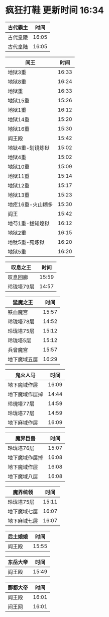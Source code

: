 # 疯狂打鞋 更新时间 16:34

| 古代霸主   | 时间    |
|--------|-------|
| 古代皇陵 | 16:05 |
| 古代皇陆 | 16:05 |

| 间王   | 时间    |
|--------|-------|
| 地狱3重 | 16:33 |
| 地狱8重 | 16:24 |
| 地狱重 | 16:33 |
| 地狱15重 | 15:26 |
| 地狱1重 | 16:12 |
| 地狱14重 | 15:20 |
| 地狱16重 | 15:30 |
| 阎王殿 | 15:42 |
| 地钛4重-划镜炼狱 | 15:02 |
| 地狱4重 | 15:02 |
| 地狱10重 | 15:09 |
| 地狱11重 | 15:14 |
| 地狱12重 | 15:17 |
| 地狱13重 | 15:23 |
| 地疙16重-火山糊多 | 15:30 |
| 阎王 | 15:42 |
| 地芍1重-拔知煌狱 | 16:12 |
| 地狱2重 | 16:15 |
| 地钛5重-苑炼狱 | 16:20 |
| 地狱5重 | 16:20 |

| 叹息之王   | 时间    |
|--------|-------|
| 叹息回廊 | 15:59 |
| 玲珑塔79层 | 14:57 |

| 猛魔之王   | 时间    |
|--------|-------|
| 铁血魔宫 | 15:57 |
| 玲珑塔78层 | 14:52 |
| 玲珑塔75层 | 15:12 |
| 玲珑塔5层 | 15:12 |
| 兵曾魔宫 | 15:57 |
| 地下魔域五层 | 16:29 |

| 鬼火人马   | 时间    |
|--------|-------|
| 地下魔域作层 | 16:09 |
| 地下魔域作层掉 | 14:44 |
| 玲瑰塔77层 | 14:59 |
| 玲珑塔77层 | 14:59 |
| 地下麻域作层 | 16:09 |

| 魔界巨兽   | 时间    |
|--------|-------|
| 玲珑塔76层 | 15:07 |
| 地下魔域作层掉 | 16:08 |
| 地下魔域作层 | 16:08 |
| 地下魔域八层 | 16:08 |

| 魔界统领   | 时间    |
|--------|-------|
| 玲珑塔75层 | 15:11 |
| 地下魔域七层 | 16:07 |
| 地下麻域七层 | 16:07 |

| 后土娘娘   | 时间    |
|--------|-------|
| 阎王殿 | 15:55 |

| 东岳大帝   | 时间    |
|--------|-------|
| 阎王殿 | 15:49 |

| 酆都大帝   | 时间    |
|--------|-------|
| 阎王殿 | 16:01 |
| 间王网 | 16:01 |